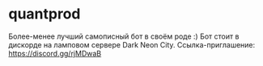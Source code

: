 # quantprod
Более-менее лучший самописный бот в своём роде :)
Бот стоит в дискорде на ламповом сервере Dark Neon City. Ссылка-приглашение: https://discord.gg/rjMDwaB
